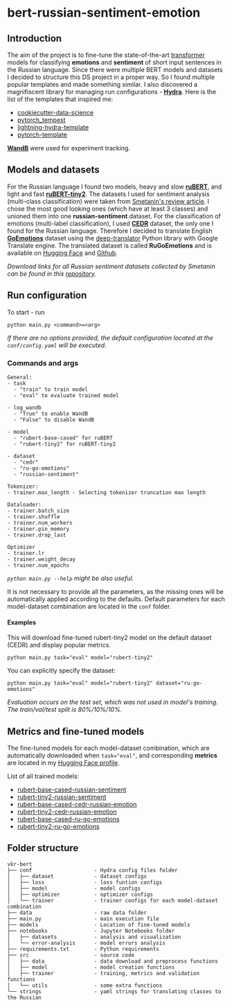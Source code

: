 # bert-russian-sentiment-emotion

## Introduction

The aim of the project is to fine-tune the state-of-the-art [transformer](https://arxiv.org/abs/1706.03762) models for classifying __emotions__ and __sentiment__ of short input sentences in the Russian language. Since there were multiple BERT models and datasets I decided to structure this DS project in a proper way. So I found multiple popular templates and made something similar. I also discovered a magnifiscent library for managing run configurations - __[Hydra](https://hydra.cc)__. Here is the list of the templates that inspired me:

- [cookiecutter-data-science](https://drivendata.github.io/cookiecutter-data-science/)
- [pytorch_tempest](https://github.com/Erlemar/pytorch_tempest/)
- [lightning-hydra-template](https://github.com/ashleve/lightning-hydra-template)
- [pytorch-template](https://github.com/victoresque/pytorch-template)

__[WandB](https://wandb.ai)__ were used for experiment tracking.

## Models and datasets

For the Russian language I found two models, heavy and slow __[ruBERT](https://huggingface.co/DeepPavlov/rubert-base-cased)__, and light and fast __[ruBERT-tiny2](https://huggingface.co/cointegrated/rubert-tiny2)__. The datasets I used for sentiment analysis (multi-class classification) were taken from [Smetanin's review article](https://github.com/sismetanin/sentiment-analysis-in-russian). I chose the most good looking ones (which have at least 3 classes) and unioned them into one __russian-sentiment__ dataset. For the classification of emotions (multi-label classification), I used __[CEDR](https://huggingface.co/datasets/cedr)__ dataset, the only one I found for the Russian language. Therefore I decided to translate English __[GoEmotions](https://huggingface.co/datasets/go_emotions)__ dataset using the [deep-translator](https://github.com/nidhaloff/deep-translator) Python library with Google Translate engine. The translated dataset is called __RuGoEmotions__ and is available on [Hugging Face](https://huggingface.co/datasets/seara/ru_go_emotions) and [Github](https://github.com/searayeah/Ru-GoEmotions).

_Download links for all Russian sentiment datasets collected by Smetanin can be found in this [repository](https://github.com/searayeah/russian-sentiment-emotion-datasets)._

## Run configuration

To start - run

```shell
python main.py <command>=<arg>
```

_If there are no options provided, the default configuration located at the `conf/config.yaml` will be executed._

### Commands and args

```
General:
- task
  - "train" to train model
  - "eval" to evaluate trained model

- log_wandb
  - "True" to enable WandB
  - "False" to disable WandB

- model
  - "rubert-base-cased" for ruBERT
  - "rubert-tiny2" for ruBERT-tiny2

- dataset
  - "cedr"
  - "ru-go-emotions"
  - "russian-sentiment"

Tokenizer:
- trainer.max_length - Selecting tokenizer truncation max length

Dataloader:
- trainer.batch_size
- trainer.shuffle
- trainer.num_workers
- trainer.pin_memory
- trainer.drop_last

Optimizer
- trainer.lr
- trainer.weight_decay
- trainer.num_epochs
```

_`python main.py --help` might be also useful._

It is not necessary to provide all the parameters, as the missing ones will be automatically applied according to the defaults. Default parameters for each model-dataset combination are located in the `conf` folder.

#### Examples

This will download fine-tuned rubert-tiny2 model on the default dataset (CEDR) and display popular metrics.

```shell
python main.py task="eval" model="rubert-tiny2"
```

You can explicitly specify the dataset:

```shell
python main.py task="eval" model="rubert-tiny2" dataset="ru-go-emotions"
```

_Evaluation occurs on the test set, which was not used in model's training. The train/val/test split is 80%/10%/10%._

## Metrics and fine-tuned models

The fine-tuned models for each model-dataset combination, which are automatically downloaded when `task="eval"`, and corresponding __metrics__ are located in my [Hugging Face profile](https://huggingface.co/seara).

List of all trained models:

- [rubert-base-cased-russian-sentiment](https://huggingface.co/seara/rubert-base-cased-russian-sentiment)
- [rubert-tiny2-russian-sentiment](https://huggingface.co/seara/rubert-tiny2-russian-sentiment)
- [rubert-base-cased-cedr-russian-emotion](https://huggingface.co/seara/rubert-base-cased-cedr-russian-emotion)
- [rubert-tiny2-cedr-russian-emotion](https://huggingface.co/seara/rubert-tiny2-cedr-russian-emotion)
- [rubert-base-cased-ru-go-emotions](https://huggingface.co/seara/rubert-base-cased-ru-go-emotions)
- [rubert-tiny2-ru-go-emotions](https://huggingface.co/seara/rubert-tiny2-ru-go-emotions)

## Folder structure

```
vkr-bert
├── conf                    - Hydra config files folder
│   ├── dataset             - dataset configs
│   ├── loss                - loss funtion configs
│   ├── model               - model configs
│   ├── optimizer           - optimizer configs
│   └── trainer             - trainer configs for each model-dataset combination
├── data                    - raw data folder
├── main.py                 - main execution file
├── models                  - Location of fine-tuned models
├── notebooks               - Jupyter Notebooks folder
│   ├── datasets            - analysis and visualization
│   └── error-analysis      - model errors analysis
├── requirements.txt        - Python requirements
├── src                     - source code
│   ├── data                - data download and preprocess functions
│   ├── model               - model creation functions
│   ├── trainer             - training, metrics and validation functions
│   └── utils               - some extra functions
└── strings                 - yaml strings for translating classes to the Russian
```
